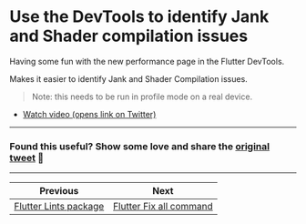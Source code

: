 # Use the DevTools to identify Jank and Shader compilation issues

Having some fun with the new performance page in the Flutter DevTools.

Makes it easier to identify Jank and Shader Compilation issues.

> Note: this needs to be run in profile mode on a real device.

- [Watch video (opens link on Twitter)](https://twitter.com/biz84/status/1436356730380816388)

---

### Found this useful? Show some love and share the [original tweet](https://twitter.com/biz84/status/1436356730380816388) 🙏

---

| Previous | Next |
| -------- | ---- |
| [Flutter Lints package](../0004-flutter-lints-package/index.md) | [Flutter Fix all command](../0006-flutter-fix-all-command/index.md) |

<!-- TWITTER|https://twitter.com/biz84/status/1436356730380816388 -->
